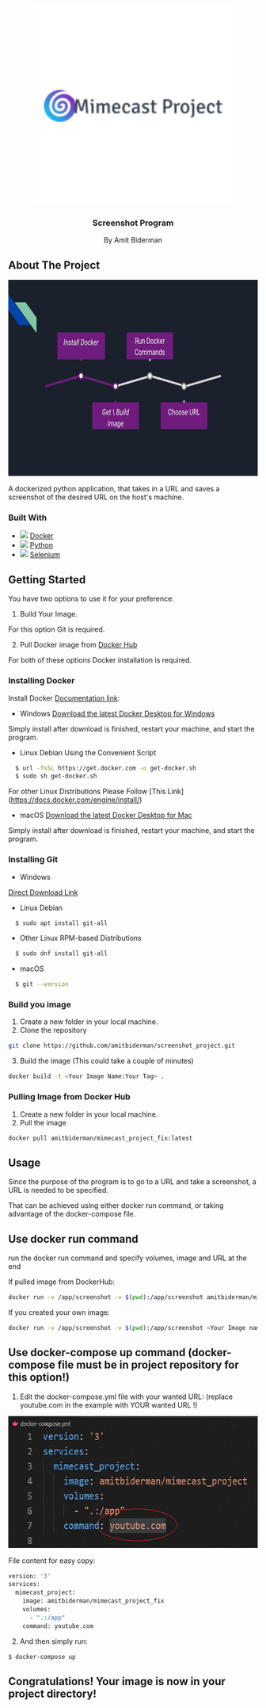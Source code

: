 
<!-- PROJECT LOGO -->
<br />
<p align="center">
  <a href="https://github.com/amitbiderman/screenshot_project">
    <img src="images/logo.png" alt="Logo" width="400" height="400">
  </a>

  <h3 align="center">Screenshot Program</h3>

  <p align="center">
   By Amit Biderman
  </p>
</p>


<!-- ABOUT THE PROJECT -->
## About The Project

  <a href="https://github.com/amitbiderman/screenshot_project">
    <img src="images/graph.jpg" alt="Logo" width="874" height="396">
  </a>

A dockerized python application, that takes in a URL and saves a screenshot of the desired URL on the host's machine.

### Built With

* <img src="https://img.icons8.com/dusk/30/000000/docker.png"/> [Docker](https://www.docker.com/m)
* <img src="https://img.icons8.com/color/30/000000/python.png"/> [Python](https://www.python.org/)
* <img src="https://img.icons8.com/officel/30/000000/selenium-test-automation.png"/> [Selenium](https://www.selenium.dev/)



<!-- GETTING STARTED -->
## Getting Started

You have two options to use it for your preference:

1. Build Your Image.

For this option Git is required.

2. Pull Docker image from [Docker Hub](https://hub.docker.com/) 

For both of these options Docker installation is required.


### Installing Docker

Install Docker [Documentation link](https://docs.docker.com/get-docker/):

* Windows
[Download the latest Docker Desktop for Windows](https://hub.docker.com/editions/community/docker-ce-desktop-windows/)

Simply install after download is finished, restart your machine, and start the program.


* Linux Debian Using the Convenient Script
```sh
  $ url -fsSL https://get.docker.com -o get-docker.sh
  $ sudo sh get-docker.sh
  ```
  
For other Linux Distributions Please Follow [This Link] (https://docs.docker.com/engine/install/)


* macOS
[Download the latest Docker Desktop for Mac](https://hub.docker.com/editions/community/docker-ce-desktop-mac/)

Simply install after download is finished, restart your machine, and start the program.

### Installing Git

* Windows

[Direct Download Link](https://git-scm.com/download/win)


* Linux Debian
```sh
  $ sudo apt install git-all
  ```
* Other Linux RPM-based Distributions
```sh
  $ sudo dnf install git-all
  ```
* macOS
```sh
  $ git --version
  ```

### Build you image


1. Create a new folder in your local machine.
2. Clone the repository
  ```sh
  git clone https://github.com/amitbiderman/screenshot_project.git
  ```

3. Build the image (This could take a couple of minutes)
  ```sh
  docker build -t <Your Image Name:Your Tag> .
  ```


### Pulling Image from Docker Hub

1. Create a new folder in your local machine.
2. Pull the image
  ```sh
  docker pull amitbiderman/mimecast_project_fix:latest
  ```


<!-- USAGE EXAMPLES -->
## Usage
Since the purpose of the program is to go to a URL and take a screenshot, a URL is needed to be specified.

That can be achieved using either docker run command, or taking advantage of the docker-compose file.

## Use docker run command

run the docker run command and specify volumes, image and URL at the end

If pulled image from DockerHub:
  ```sh
 docker run -v /app/screenshot -v $(pwd):/app/screenshot amitbiderman/mimecast_project_fix <ENTER URL HERE>
  ```
If you created your own image:
  ```sh
 docker run -v /app/screenshot -v $(pwd):/app/screenshot <Your Image name:Your tag> <ENTER URL HERE>
  ```
  
 
 ## Use docker-compose up command (docker-compose file must be in project repository for this option!)
 
1. Edit the docker-compose.yml file with your wanted URL: (replace youtube.com in the example with YOUR wanted URL !)

<a href="https://github.com/amitbiderman/screenshot_project">
    <img src="images/docker-compose.png" alt="Logo" width="594" height="266">
  </a>

File content for easy copy:
```sh
version: '3'
services:
  mimecast_project:
    image: amitbiderman/mimecast_project_fix
    volumes:
      - ".:/app"
    command: youtube.com
```


2. And then  simply run:

  ```sh
  $ docker-compose up
  ```
  
  ## Congratulations! Your image is now in your project directory!

